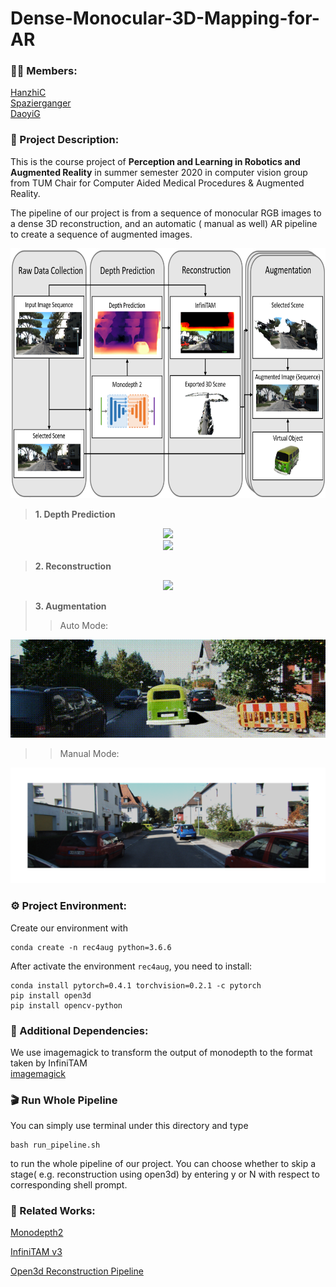 # Dense-Monocular-3D-Mapping-for-AR

### :student: Members:  
[HanzhiC](https://github.com/HanzhiC)  
[Spazierganger](https://github.com/Spazierganger)  
[DaoyiG](https://github.com/DaoyiG)

### :page_with_curl: Project Description:
This is the course project of **Perception and Learning in Robotics and Augmented Reality** in summer semester 2020 in computer vision group from TUM Chair for Computer Aided Medical Procedures & Augmented Reality.  

The pipeline of our project is from a sequence of monocular RGB images to a dense 3D reconstruction, and an automatic ( manual as well) AR pipeline to create a sequence of augmented images.  

<div align=center><img width="800" height="400" src="https://github.com/DaoyiG/Dense-Monocular-3D-Mapping-for-AR/blob/master/images/stages.png"/></div>  

>**1. Depth Prediction**  
<div align=center><img src="https://github.com/DaoyiG/Dense-Monocular-3D-Mapping-for-AR/blob/master/images/input%2000_00_00-00_00_30.gif"/></div>  
<div align=center><img src="https://github.com/DaoyiG/Dense-Monocular-3D-Mapping-for-AR/blob/master/images/depth%2000_00_00-00_00_30.gif"/></div>  

>**2. Reconstruction**
<div align=center><img src="https://github.com/DaoyiG/Dense-Monocular-3D-Mapping-for-AR/blob/master/images/blender1500_final%2000_00_00-00_00_30.gif"/></div>  

>**3. Augmentation**  
>>Auto Mode:  
<div align=center><img src="https://github.com/DaoyiG/Dense-Monocular-3D-Mapping-for-AR/blob/master/images/scene6%2000_00_00-00_00_30.gif"/></div>  

>>Manual Mode:  
<div align=center><img src="https://github.com/DaoyiG/Dense-Monocular-3D-Mapping-for-AR/blob/master/images/scene3_aug.png"/></div>  

### :gear: Project Environment:  
Create our environment with 
```
conda create -n rec4aug python=3.6.6
```

After activate the environment ```rec4aug```, you need to install:
```
conda install pytorch=0.4.1 torchvision=0.2.1 -c pytorch
pip install open3d
pip install opencv-python
```  
### :toolbox: Additional Dependencies:

We use imagemagick to transform the output of monodepth to the format taken by InfiniTAM  
[imagemagick](https://imagemagick.org/)  

### :clapper: Run Whole Pipeline  
You can simply use terminal under this directory and type
```
bash run_pipeline.sh
```
to run the whole pipeline of our project. You can choose whether to skip a stage( e.g. reconstruction using open3d) 
by entering y or N with respect to corresponding shell prompt.


### :link: Related Works:  
[Monodepth2](https://github.com/nianticlabs/monodepth2)  

[InfiniTAM v3](https://github.com/victorprad/InfiniTAM)  

[Open3d Reconstruction Pipeline](https://github.com/intel-isl/Open3D/tree/master/examples/python/ReconstructionSystem)  


